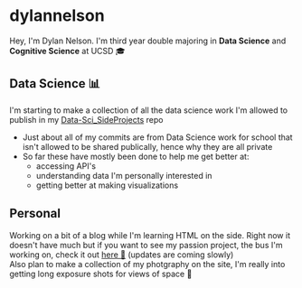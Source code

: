 # dylannelson
Hey, I'm Dylan Nelson. I'm third year double majoring in **Data Science** and **Cognitive Science** at UCSD 🎓  
## Data Science 📊
I'm starting to make a collection of all the data science work I'm allowed to publish in my [Data-Sci_SideProjects](https://github.com/dylannelson/Data-Sci_SideProjects) repo
- Just about all of my commits are from Data Science work for school that isn't allowed to be shared publically, hence why they are all private  
- So far these have mostly been done to help me get better at:
  - accessing API's
  - understanding data I'm personally interested in
  - getting better at making visualizations 

## Personal
Working on a bit of a blog while I'm learning HTML on the side. Right now it doesn't have much but if you want to see my passion project, the bus I'm working on, check it out [here 🚌](https://dylannelson.github.io/Blog/blog.html) (updates are coming slowly)  
Also plan to make a collection of my photgraphy on the site, I'm really into getting long exposure shots for views of space 🌌